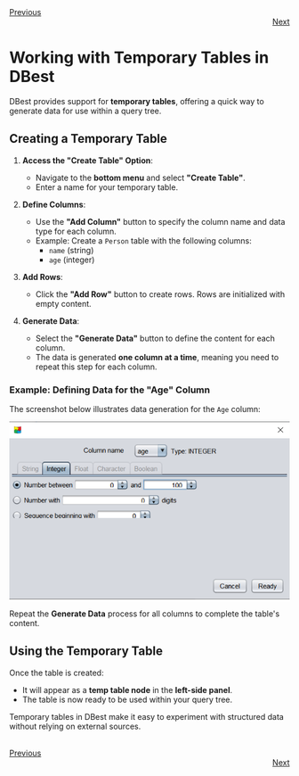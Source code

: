 <div align="left">
    <a href="./03 - working-with-temp-tables.md">Previous</a>
</div>
<div align="right">
  <a href="./05 - creating-query-tree.md">Next</a>
</div>

# Working with Temporary Tables in DBest

DBest provides support for **temporary tables**, offering a quick way to generate data for use within a query tree.

## Creating a Temporary Table
1. **Access the "Create Table" Option**:
   - Navigate to the **bottom menu** and select **"Create Table"**.
   - Enter a name for your temporary table.

2. **Define Columns**:
   - Use the **"Add Column"** button to specify the column name and data type for each column.
   - Example: Create a `Person` table with the following columns:
     - `name` (string)
     - `age` (integer)

3. **Add Rows**:
   - Click the **"Add Row"** button to create rows. Rows are initialized with empty content.

4. **Generate Data**:
   - Select the **"Generate Data"** button to define the content for each column.
   - The data is generated **one column at a time**, meaning you need to repeat this step for each column.

### Example: Defining Data for the "Age" Column
The screenshot below illustrates data generation for the `Age` column:

![Data Generation Example](assets/images/temp-table.png)

Repeat the **Generate Data** process for all columns to complete the table's content.

## Using the Temporary Table
Once the table is created:
- It will appear as a **temp table node** in the **left-side panel**.
- The table is now ready to be used within your query tree.

Temporary tables in DBest make it easy to experiment with structured data without relying on external sources.

<br>

<div align="left">
    <a href="./03 - working-with-temp-tables.md">Previous</a>
</div>
<div align="right">
  <a href="./05 - creating-query-tree.md">Next</a>
</div>
